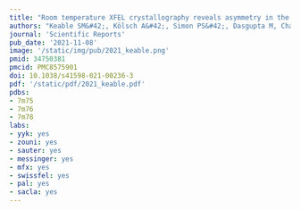 ```yaml
---
title: "Room temperature XFEL crystallography reveals asymmetry in the vicinity of the two phylloquinones in photosystem I"
authors: "Keable SM&#42;, Kölsch A&#42;, Simon PS&#42;, Dasgupta M, Chatterjee R, Subramanian SK, Hussein R, Ibrahim M, Kim I-S, Bogacz I, Makita H, Pham CC, Fuller FD, Gul S, Paley D, Lassalle L, Sutherlin KD, Bhowmick A, Moriarty NW, **Young ID**, Blaschke JP, de Lichtenberg C, Chernev P, Cheah MH, Park S, Park G, Kim J, Lee SJ, Park J, Tono K, Owada S, Hunter MS, Batyuk A, Oggenfuss R, Sander M, Zerdane S, Ozerov D, Nass K, Lemke H, Mankowsky R, Brewster AS, Messinger J, Sauter NK, Yachandra VK, Yano J, Zouni A, Kern J."
journal: 'Scientific Reports'
pub_date: '2021-11-08'
image: '/static/img/pub/2021_keable.png'
pmid: 34750381
pmcid: PMC8575901
doi: 10.1038/s41598-021-00236-3
pdf: '/static/pdf/2021_keable.pdf'
pdbs:
- 7m75
- 7m76
- 7m78
labs:
- yyk: yes
- zouni: yes
- sauter: yes
- messinger: yes
- mfx: yes
- swissfel: yes
- pal: yes
- sacla: yes
---
```

